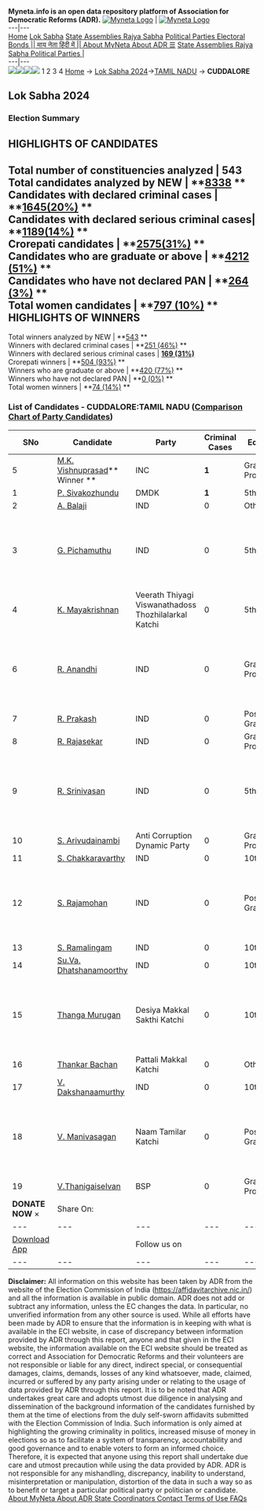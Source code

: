 **Myneta.info is an open data repository platform of Association for Democratic Reforms (ADR).**
[![Myneta Logo](https://www.myneta.info/lib/img/myneta-logo.png)](https://www.myneta.info/) | [![Myneta Logo](https://www.myneta.info/lib/img/adr-logo.png)](https://adrindia.org)  
---|---  
[Home](https://www.myneta.info/) [Lok Sabha](https://www.myneta.info/#ls "Lok Sabha") [ State Assemblies ](https://www.myneta.info/#sa "State Assemblies") [Rajya Sabha](https://www.myneta.info/#rs "Rajya Sabha") [Political Parties ](https://www.myneta.info/party "Political Parties") [ Electoral Bonds ](https://www.myneta.info/electoral_bonds "Electoral Bonds") [ || माय नेता हिंदी में || ](https://translate.google.co.in/translate?prev=hp&hl=en&js=y&u=www.myneta.info&sl=en&tl=hi&history_state0=) [ About MyNeta ](https://adrindia.org/content/about-myneta) [ About ADR ](https://adrindia.org/about-adr/who-we-are) [☰](javascript:void\(0\))
[ State Assemblies ](https://www.myneta.info/#sa "State Assemblies") [ Rajya Sabha ](https://www.myneta.info/#rs "Rajya Sabha") [ Political Parties ](https://www.myneta.info/party "Political Parties")
|   
---|---  
![](https://www.myneta.info/lib/img/banner/banner-1.png)![](https://www.myneta.info/lib/img/banner/banner-2.png)![](https://www.myneta.info/lib/img/banner/banner-3.png)![](https://www.myneta.info/lib/img/banner/banner-4.png)
1  2  3  4 
[Home](https://www.myneta.info/) → [Lok Sabha 2024](https://www.myneta.info/LokSabha2024/)→[TAMIL NADU](https://www.myneta.info/LokSabha2024/index.php?action=show_constituencies&state_id=31) → **CUDDALORE**
### 
## Lok Sabha 2024
###  Election Summary 
HIGHLIGHTS OF CANDIDATES  
---  
Total number of constituencies analyzed |  543   
Total candidates analyzed by NEW | **[8338](https://www.myneta.info/LokSabha2024/index.php?action=summary&subAction=candidates_analyzed&sort=candidate#summary) **  
Candidates with declared criminal cases | **[1645(20%)](https://www.myneta.info/LokSabha2024/index.php?action=summary&subAction=crime&sort=candidate#summary) **  
Candidates with declared serious criminal cases| **[1189(14%)](https://www.myneta.info/LokSabha2024/index.php?action=summary&subAction=serious_crime&sort=candidate#summary) **  
Crorepati candidates | **[2575(31%)](https://www.myneta.info/LokSabha2024/index.php?action=summary&subAction=crorepati&sort=candidate#summary) **  
Candidates who are graduate or above | **[4212 (51%)](https://www.myneta.info/LokSabha2024/index.php?action=summary&subAction=education&sort=candidate#summary) **  
Candidates who have not declared PAN | **[264 (3%)](https://www.myneta.info/LokSabha2024/index.php?action=summary&subAction=without_pan&sort=candidate#summary) **  
Total women candidates | **[797 (10%)](https://www.myneta.info/LokSabha2024/index.php?action=summary&subAction=women_candidate&sort=candidate#summary) **  
HIGHLIGHTS OF WINNERS  
---  
Total winners analyzed by NEW | **[543](https://www.myneta.info/LokSabha2024/index.php?action=summary&subAction=winner_analyzed&sort=candidate#summary) **  
Winners with declared criminal cases | **[251 (46%)](https://www.myneta.info/LokSabha2024/index.php?action=summary&subAction=winner_crime&sort=candidate#summary) **  
Winners with declared serious criminal cases | **[169 (31%)](https://www.myneta.info/LokSabha2024/index.php?action=summary&subAction=winner_serious_crime&sort=candidate#summary)**  
Crorepati winners | **[504 (93%)](https://www.myneta.info/LokSabha2024/index.php?action=summary&subAction=winner_crorepati&sort=candidate#summary) **  
Winners who are graduate or above | **[420 (77%)](https://www.myneta.info/LokSabha2024/index.php?action=summary&subAction=winner_education&sort=candidate#summary) **  
Winners who have not declared PAN | **[0 (0%)](https://www.myneta.info/LokSabha2024/index.php?action=summary&subAction=winner_without_pan&sort=candidate#summary) **  
Total women winners | **[74 (14%)](https://www.myneta.info/LokSabha2024/index.php?action=summary&subAction=winner_women&sort=candidate#summary) **  
### List of Candidates - CUDDALORE:TAMIL NADU ([Comparison Chart of Party Candidates](https://www.myneta.info/LokSabha2024/comparisonchart.php?constituency_id=407))
SNo | Candidate| Party| Criminal Cases| Education| Age| Total Assets| Liabilities  
---|---|---|---|---|---|---|---  
5  | [M.K. Vishnuprasad](https://www.myneta.info/LokSabha2024/candidate.php?candidate_id=554)** Winner ** | INC | **1** | Graduate Professional| 51 | Rs 25,19,78,580 ~ 25 Crore+ | Rs 5,11,11,885 ~ 5 Crore+  
1  | [ P. Sivakozhundu](https://www.myneta.info/LokSabha2024/candidate.php?candidate_id=114) | DMDK | **1** | 5th Pass| 58 | Rs 84,08,000 ~ 84 Lacs+ | Rs 20,00,000 ~ 20 Lacs+  
2  | [A. Balaji](https://www.myneta.info/LokSabha2024/candidate.php?candidate_id=116) | IND | 0 | Others| 42 | Rs 43,79,622 ~ 43 Lacs+ | Rs 0 ~   
3  | [G. Pichamuthu](https://www.myneta.info/LokSabha2024/candidate.php?candidate_id=557) | IND | 0 | 5th Pass| 61 | ![](https://myneta.info/image_v2.php?myneta_folder=LokSabha2024&candidate_id=557&col=ta) | ![](https://myneta.info/image_v2.php?myneta_folder=LokSabha2024&candidate_id=557&col=lia)  
4  | [K. Mayakrishnan](https://www.myneta.info/LokSabha2024/candidate.php?candidate_id=556) | Veerath Thiyagi Viswanathadoss Thozhilalarkal Katchi | 0 | 5th Pass| 47 | Rs 8,52,000 ~ 8 Lacs+ | Rs 0 ~   
6  | [R. Anandhi](https://www.myneta.info/LokSabha2024/candidate.php?candidate_id=550) | IND | 0 | Graduate Professional| 47 | ![](https://myneta.info/image_v2.php?myneta_folder=LokSabha2024&candidate_id=550&col=ta) | ![](https://myneta.info/image_v2.php?myneta_folder=LokSabha2024&candidate_id=550&col=lia)  
7  | [R. Prakash](https://www.myneta.info/LokSabha2024/candidate.php?candidate_id=549) | IND | 0 | Post Graduate| 39 | Rs 15,64,520 ~ 15 Lacs+ | Rs 0 ~   
8  | [R. Rajasekar](https://www.myneta.info/LokSabha2024/candidate.php?candidate_id=552) | IND | 0 | Graduate Professional| 35 | Rs 2,05,965 ~ 2 Lacs+ | Rs 8,500 ~ 8 Thou+  
9  | [R. Srinivasan](https://www.myneta.info/LokSabha2024/candidate.php?candidate_id=548) | IND | 0 | 5th Pass| 51 | ![](https://myneta.info/image_v2.php?myneta_folder=LokSabha2024&candidate_id=548&col=ta) | ![](https://myneta.info/image_v2.php?myneta_folder=LokSabha2024&candidate_id=548&col=lia)  
10  | [S. Arivudainambi](https://www.myneta.info/LokSabha2024/candidate.php?candidate_id=117) | Anti Corruption Dynamic Party | 0 | Graduate Professional| 54 | Rs 73,37,000 ~ 73 Lacs+ | Rs 0 ~   
11  | [S. Chakkaravarthy](https://www.myneta.info/LokSabha2024/candidate.php?candidate_id=547) | IND | 0 | 10th Pass| 46 | Rs 39,17,082 ~ 39 Lacs+ | Rs 0 ~   
12  | [S. Rajamohan](https://www.myneta.info/LokSabha2024/candidate.php?candidate_id=112) | IND | 0 | Post Graduate| 70 | ![](https://myneta.info/image_v2.php?myneta_folder=LokSabha2024&candidate_id=112&col=ta) | ![](https://myneta.info/image_v2.php?myneta_folder=LokSabha2024&candidate_id=112&col=lia)  
13  | [S. Ramalingam](https://www.myneta.info/LokSabha2024/candidate.php?candidate_id=551) | IND | 0 | 10th Pass| 45 | Rs 1,50,724 ~ 1 Lacs+ | Rs 0 ~   
14  | [Su.Va. Dhatshanamoorthy](https://www.myneta.info/LokSabha2024/candidate.php?candidate_id=546) | IND | 0 | 10th Pass| 47 | Rs 50,000 ~ 50 Thou+ | Rs 0 ~   
15  | [Thanga Murugan](https://www.myneta.info/LokSabha2024/candidate.php?candidate_id=555) | Desiya Makkal Sakthi Katchi | 0 | 10th Pass| 46 | ![](https://myneta.info/image_v2.php?myneta_folder=LokSabha2024&candidate_id=555&col=ta) | ![](https://myneta.info/image_v2.php?myneta_folder=LokSabha2024&candidate_id=555&col=lia)  
16  | [Thankar Bachan](https://www.myneta.info/LokSabha2024/candidate.php?candidate_id=111) | Pattali Makkal Katchi | 0 | Others| 62 | Rs 19,63,84,696 ~ 19 Crore+ | Rs 57,02,202 ~ 57 Lacs+  
17  | [V. Dakshanaamurthy](https://www.myneta.info/LokSabha2024/candidate.php?candidate_id=553) | IND | 0 | 10th Pass| 46 | Rs 2,95,000 ~ 2 Lacs+ | Rs 9,00,000 ~ 9 Lacs+  
18  | [V. Manivasagan](https://www.myneta.info/LokSabha2024/candidate.php?candidate_id=113) | Naam Tamilar Katchi | 0 | Post Graduate| 61 | ![](https://myneta.info/image_v2.php?myneta_folder=LokSabha2024&candidate_id=113&col=ta) | ![](https://myneta.info/image_v2.php?myneta_folder=LokSabha2024&candidate_id=113&col=lia)  
19  | [V.Thanigaiselvan](https://www.myneta.info/LokSabha2024/candidate.php?candidate_id=115) | BSP | 0 | Graduate Professional| 44 | Rs 12,70,000 ~ 12 Lacs+ | Rs 0 ~   
|  **DONATE NOW** × |  Share On:  | [](https://api.whatsapp.com/send?text=https%3A%2F%2Fmyneta.info%2Fpunjab2022%2Findex.php%3Faction%3Dshow_constituencies%26state_id%3D19) | [](https://www.facebook.com/sharer/sharer.php?u=https%3A%2F%2Fmyneta.info%2Fpunjab2022%2Findex.php%3Faction%3Dshow_constituencies%26state_id%3D19) | [](https://twitter.com/share?url=https%3A%2F%2Fmyneta.info%2Fpunjab2022%2Findex.php%3Faction%3Dshow_constituencies%26state_id%3D19)  
---|---|---|---|---  
| [ Download App ](https://play.google.com/store/apps/details?id=com.webrosoft.myneta1&pcampaignid=pcampaignidMKT-Other-global-all-co-prtnr-py-PartBadge-Mar2515-1) | [](https://play.google.com/store/apps/details?id=com.webrosoft.myneta1&pcampaignid=pcampaignidMKT-Other-global-all-co-prtnr-py-PartBadge-Mar2515-1) |  Follow us on  | [](https://www.facebook.com/adrindia.org/) | [](https://twitter.com/adrspeaks) | [](https://groups.google.com/g/national-election-watch?hl=en&pli=1) | [](https://www.instagram.com/adrspeaks/) | [](https://www.youtube.com/user/adrspeaks) | [](https://sharechat.com/profile/adrspeaks)  
---|---|---|---|---|---|---|---|---  
**Disclaimer:** All information on this website has been taken by ADR from the website of the Election Commission of India (https://affidavitarchive.nic.in/) and all the information is available in public domain. ADR does not add or subtract any information, unless the EC changes the data. In particular, no unverified information from any other source is used. While all efforts have been made by ADR to ensure that the information is in keeping with what is available in the ECI website, in case of discrepancy between information provided by ADR through this report, anyone and that given in the ECI website, the information available on the ECI website should be treated as correct and Association for Democratic Reforms and their volunteers are not responsible or liable for any direct, indirect special, or consequential damages, claims, demands, losses of any kind whatsoever, made, claimed, incurred or suffered by any party arising under or relating to the usage of data provided by ADR through this report. It is to be noted that ADR undertakes great care and adopts utmost due diligence in analysing and dissemination of the background information of the candidates furnished by them at the time of elections from the duly self-sworn affidavits submitted with the Election Commission of India. Such information is only aimed at highlighting the growing criminality in politics, increased misuse of money in elections so as to facilitate a system of transparency, accountability and good governance and to enable voters to form an informed choice. Therefore, it is expected that anyone using this report shall undertake due care and utmost precaution while using the data provided by ADR. ADR is not responsible for any mishandling, discrepancy, inability to understand, misinterpretation or manipulation, distortion of the data in such a way so as to benefit or target a particular political party or politician or candidate. 
[ About MyNeta ](https://adrindia.org/content/about-myneta) [ About ADR ](https://adrindia.org/about-adr/who-we-are) [ State Coordinators ](https://adrindia.org/about-adr/state-coordinators) [ Contact ](https://adrindia.org/contact-us) [ Terms of Use ](https://adrindia.org/content/adr-terms-use) [ FAQs ](https://adrindia.org/content/faqs)
